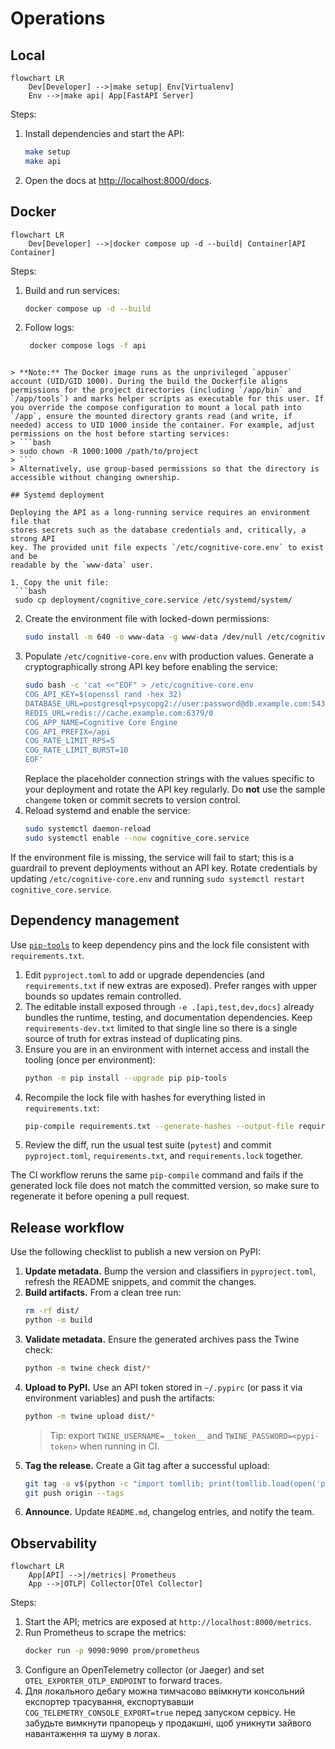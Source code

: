 # Operations

## Local
```mermaid
flowchart LR
    Dev[Developer] -->|make setup| Env[Virtualenv]
    Env -->|make api| App[FastAPI Server]
```
Steps:
1. Install dependencies and start the API:
   ```bash
   make setup
   make api
   ```
2. Open the docs at [http://localhost:8000/docs](http://localhost:8000/docs).

## Docker
```mermaid
flowchart LR
    Dev[Developer] -->|docker compose up -d --build| Container[API Container]
```
Steps:
1. Build and run services:
   ```bash
   docker compose up -d --build
   ```
2. Follow logs:
   ```bash
    docker compose logs -f api
  ```

> **Note:** The Docker image runs as the unprivileged `appuser` account (UID/GID 1000). During the build the Dockerfile aligns permissions for the project directories (including `/app/bin` and `/app/tools`) and marks helper scripts as executable for this user. If you override the compose configuration to mount a local path into `/app`, ensure the mounted directory grants read (and write, if needed) access to UID 1000 inside the container. For example, adjust permissions on the host before starting services:
> ```bash
> sudo chown -R 1000:1000 /path/to/project
> ```
> Alternatively, use group-based permissions so that the directory is accessible without changing ownership.

## Systemd deployment

Deploying the API as a long-running service requires an environment file that
stores secrets such as the database credentials and, critically, a strong API
key. The provided unit file expects `/etc/cognitive-core.env` to exist and be
readable by the `www-data` user.

1. Copy the unit file:
   ```bash
   sudo cp deployment/cognitive_core.service /etc/systemd/system/
   ```
2. Create the environment file with locked-down permissions:
   ```bash
   sudo install -m 640 -o www-data -g www-data /dev/null /etc/cognitive-core.env
   ```
3. Populate `/etc/cognitive-core.env` with production values. Generate a
   cryptographically strong API key before enabling the service:
   ```bash
   sudo bash -c 'cat <<"EOF" > /etc/cognitive-core.env
   COG_API_KEY=$(openssl rand -hex 32)
   DATABASE_URL=postgresql+psycopg2://user:password@db.example.com:5432/cce
   REDIS_URL=redis://cache.example.com:6379/0
   COG_APP_NAME=Cognitive Core Engine
   COG_API_PREFIX=/api
   COG_RATE_LIMIT_RPS=5
   COG_RATE_LIMIT_BURST=10
   EOF'
   ```
   Replace the placeholder connection strings with the values specific to your
   deployment and rotate the API key regularly. Do **not** use the sample
   `changeme` token or commit secrets to version control.
4. Reload systemd and enable the service:
   ```bash
   sudo systemctl daemon-reload
   sudo systemctl enable --now cognitive_core.service
   ```

If the environment file is missing, the service will fail to start; this is a
guardrail to prevent deployments without an API key. Rotate credentials by
updating `/etc/cognitive-core.env` and running `sudo systemctl restart
cognitive_core.service`.

## Dependency management

Use [`pip-tools`](https://github.com/jazzband/pip-tools) to keep dependency pins and the lock file consistent with `requirements.txt`.

1. Edit `pyproject.toml` to add or upgrade dependencies (and `requirements.txt` if new extras are exposed). Prefer ranges with upper bounds so updates remain controlled.
2. The editable install exposed through `-e .[api,test,dev,docs]` already bundles the runtime, testing, and documentation dependencies. Keep `requirements-dev.txt` limited to that single line so there is a single source of truth for extras instead of duplicating pins.
3. Ensure you are in an environment with internet access and install the tooling (once per environment):
   ```bash
   python -m pip install --upgrade pip pip-tools
   ```
4. Recompile the lock file with hashes for everything listed in `requirements.txt`:
   ```bash
   pip-compile requirements.txt --generate-hashes --output-file requirements.lock
   ```
5. Review the diff, run the usual test suite (`pytest`) and commit `pyproject.toml`, `requirements.txt`, and `requirements.lock` together.

The CI workflow reruns the same `pip-compile` command and fails if the generated lock file does not match the committed version, so make sure to regenerate it before opening a pull request.

## Release workflow

Use the following checklist to publish a new version on PyPI:

1. **Update metadata.** Bump the version and classifiers in `pyproject.toml`, refresh the README snippets, and commit the changes.
2. **Build artifacts.** From a clean tree run:
   ```bash
   rm -rf dist/
   python -m build
   ```
3. **Validate metadata.** Ensure the generated archives pass the Twine check:
   ```bash
   python -m twine check dist/*
   ```
4. **Upload to PyPI.** Use an API token stored in `~/.pypirc` (or pass it via environment variables) and push the artifacts:
   ```bash
   python -m twine upload dist/*
   ```
   > Tip: export `TWINE_USERNAME=__token__` and `TWINE_PASSWORD=<pypi-token>` when running in CI.
5. **Tag the release.** Create a Git tag after a successful upload:
   ```bash
   git tag -a v$(python -c "import tomllib; print(tomllib.load(open('pyproject.toml','rb'))['project']['version'])") -m "Release"
   git push origin --tags
   ```
6. **Announce.** Update `README.md`, changelog entries, and notify the team.

## Observability
```mermaid
flowchart LR
    App[API] -->|/metrics| Prometheus
    App -->|OTLP| Collector[OTel Collector]
```
Steps:
1. Start the API; metrics are exposed at `http://localhost:8000/metrics`.
2. Run Prometheus to scrape the metrics:
   ```bash
   docker run -p 9090:9090 prom/prometheus
   ```
3. Configure an OpenTelemetry collector (or Jaeger) and set `OTEL_EXPORTER_OTLP_ENDPOINT` to forward traces.
4. Для локального дебагу можна тимчасово ввімкнути консольний експортер
   трасування, експортувавши `COG_TELEMETRY_CONSOLE_EXPORT=true` перед запуском
   сервісу. Не забудьте вимкнути прапорець у продакшні, щоб уникнути зайвого
   навантаження та шуму в логах.
